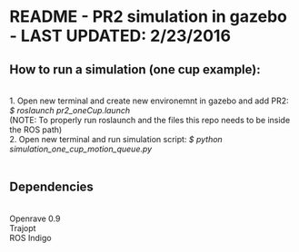 # README - PR2 simulation in gazebo - LAST UPDATED: 2/23/2016

## How to run a simulation (one cup example): 
<br>
	1. Open new terminal and create new environemnt in gazebo and add PR2: <i> $ roslaunch pr2_oneCup.launch </i><br>
	(NOTE: To properly run roslaunch and the files this repo needs to be inside the ROS path) <br>
	2. Open new terminal and run simulation script: <i> $ python simulation_one_cup_motion_queue.py </i><br>

<br>

## Dependencies
<br>
Openrave 0.9 <br>
Trajopt <br>
ROS Indigo <br>